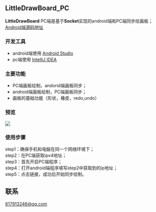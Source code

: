 ## LittleDrawBoard_PC ##

**LittleDrawBoard** PC端是基于**Socket**实现的android端和PC端同步绘画板；<br />
[Android端源码地址](https://github.com/SmallStoneDD/LittleDrawBoard_AN)

### 开发工具 ###
- android端使用 [Android Studio](http://www.android-studio.org/)
- pc端使用 [IntelliJ IDEA](http://www.jetbrains.com/idea/)


### 主要功能 ###


- PC端画板绘制，andorid端画板同步；
- android端画板绘制，PC端画板同步；
- 画板的基础功能（形状，橡皮，redo,undo）


### 预览 ###

![](http://i4.buimg.com/1949/8020fd4ea461a012.gif)
### 使用步骤 ###
step1：确保手机和电脑在同一个网络环境下；<br />
step2：在PC端获取ipv4地址；<br />
step3：首先开启PC端程序；<br />
step4：打开android端程序填写step2中获取到的ip地址；<br />
step5：点击链接，成功后开始同步绘制。

## 联系 ##
617913246@qq.com
